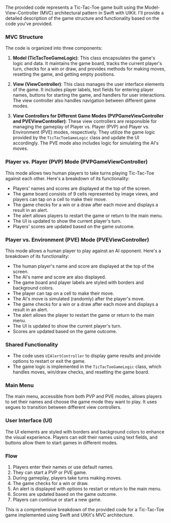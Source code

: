 The provided code represents a Tic-Tac-Toe game built using the Model-View-Controller (MVC) architectural pattern in Swift with UIKit. I'll provide a detailed description of the game structure and functionality based on the code you've provided.

### MVC Structure

The code is organized into three components:

1. **Model (TicTacToeGameLogic)**: This class encapsulates the game's logic and data. It maintains the game board, tracks the current player's turn, checks for a win or draw, and provides methods for making moves, resetting the game, and getting empty positions.

2. **View (ViewController)**: This class manages the user interface elements of the game. It includes player labels, text fields for entering player names, buttons for starting the game, and handlers for user interactions. The view controller also handles navigation between different game modes.

3. **View Controllers for Different Game Modes (PVPGameViewController and PVEViewController)**: These view controllers are responsible for managing the gameplay of Player vs. Player (PVP) and Player vs. Environment (PVE) modes, respectively. They utilize the game logic provided by the `TicTacToeGameLogic` class and update the UI accordingly. The PVE mode also includes logic for simulating the AI's moves.

### Player vs. Player (PVP) Mode (PVPGameViewController)

This mode allows two human players to take turns playing Tic-Tac-Toe against each other. Here's a breakdown of its functionality:

- Players' names and scores are displayed at the top of the screen.
- The game board consists of 9 cells represented by image views, and players can tap on a cell to make their move.
- The game checks for a win or a draw after each move and displays a result in an alert.
- The alert allows players to restart the game or return to the main menu.
- The UI is updated to show the current player's turn.
- Players' scores are updated based on the game outcome.

### Player vs. Environment (PVE) Mode (PVEViewController)

This mode allows a human player to play against an AI opponent. Here's a breakdown of its functionality:

- The human player's name and score are displayed at the top of the screen.
- The AI's name and score are also displayed.
- The game board and player labels are styled with borders and background colors.
- The player can tap on a cell to make their move.
- The AI's move is simulated (randomly) after the player's move.
- The game checks for a win or a draw after each move and displays a result in an alert.
- The alert allows the player to restart the game or return to the main menu.
- The UI is updated to show the current player's turn.
- Scores are updated based on the game outcome.

### Shared Functionality

- The code uses `UIAlertController` to display game results and provide options to restart or exit the game.
- The game logic is implemented in the `TicTacToeGameLogic` class, which handles moves, win/draw checks, and resetting the game board.

### Main Menu

The main menu, accessible from both PVP and PVE modes, allows players to set their names and choose the game mode they want to play. It uses segues to transition between different view controllers.

### User Interface (UI)

The UI elements are styled with borders and background colors to enhance the visual experience. Players can edit their names using text fields, and buttons allow them to start games in different modes.

### Flow

1. Players enter their names or use default names.
2. They can start a PVP or PVE game.
3. During gameplay, players take turns making moves.
4. The game checks for a win or draw.
5. An alert is displayed with options to restart or return to the main menu.
6. Scores are updated based on the game outcome.
7. Players can continue or start a new game.

This is a comprehensive breakdown of the provided code for a Tic-Tac-Toe game implemented using Swift and UIKit's MVC architecture.
